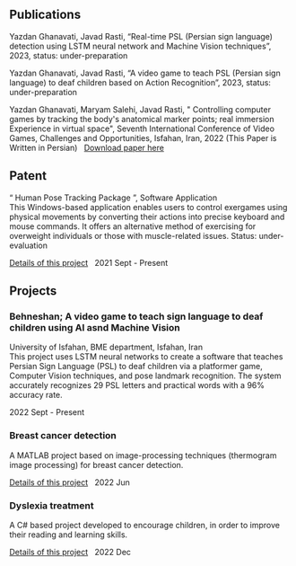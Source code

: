 
## Publications
Yazdan Ghanavati, Javad Rasti, “Real-time PSL (Persian sign language) detection using LSTM neural network and Machine Vision techniques”, 2023, status: under-preparation
&nbsp;
&nbsp;

Yazdan Ghanavati, Javad Rasti, “A video game to teach PSL (Persian sign language) to deaf children based on Action Recognition”, 2023, status: under-preparation
&nbsp;
&nbsp;

Yazdan Ghanavati, Maryam Salehi, Javad Rasti, " Controlling computer games by tracking the body's anatomical marker points; real immersion Experience in virtual space", Seventh International Conference of Video Games, Challenges and Opportunities, Isfahan, Iran, 2022 (This Paper is Written in Persian)
&nbsp;
[Download paper here](https://civilica.com/doc/1445614)
&nbsp;

## Patent
“ Human Pose Tracking Package ”, Software Application		 			        
This Windows-based application enables users to control exergames using physical movements by converting their actions into precise keyboard and mouse commands. It offers an alternative method of exercising for overweight individuals or those with muscle-related issues. Status: under-evaluation
&nbsp;

[Details of this project](https://github.com/Yazdan-Ghanavati/Human-Pose-Tracking-Package)
&nbsp;
2021 Sept - Present
&nbsp;
&nbsp;
&nbsp;



## Projects
### Behneshan; A video game to teach sign language to deaf children using AI asnd Machine Vision       	         
University of Isfahan, BME department, Isfahan, Iran				          
This project uses LSTM neural networks to create a software that teaches Persian Sign Language (PSL) to deaf children via a platformer game, Computer Vision techniques, and pose landmark recognition. The system accurately recognizes 29 PSL letters and practical words with a 96% accuracy rate.
&nbsp;
&nbsp;

2022 Sept - Present
&nbsp;

### Breast cancer detection			   							           
A MATLAB project based on image-processing techniques (thermogram image processing) for breast cancer detection. 
&nbsp;
&nbsp;

[Details of this project](https://github.com/Yazdan-Ghanavati/Breast-Cancer-Detection)
&nbsp;
2022 Jun
&nbsp;

### Dyslexia treatment 											          
A C# based project developed to encourage children, in order to improve their reading and learning skills. 
&nbsp;
&nbsp;

[Details of this project](https://github.com/Yazdan-Ghanavati/Dyslexia-)
&nbsp;
2022 Dec
&nbsp;
&nbsp;


